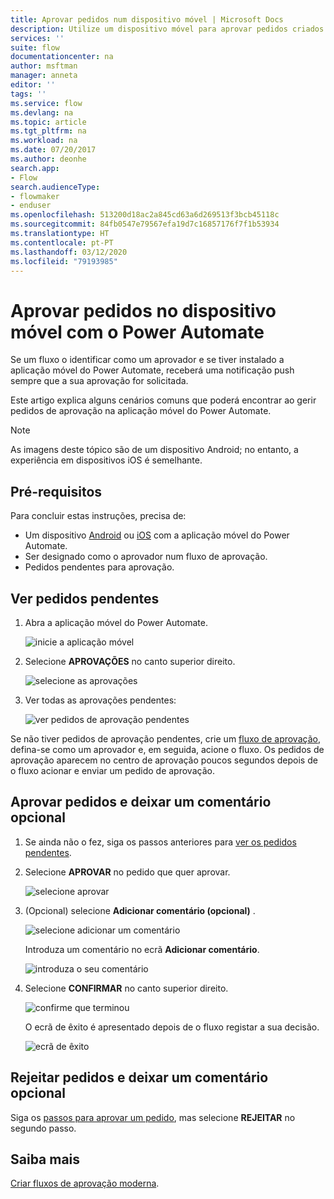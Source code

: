 ```yaml
---
title: Aprovar pedidos num dispositivo móvel | Microsoft Docs
description: Utilize um dispositivo móvel para aprovar pedidos criados no Power Automate.
services: ''
suite: flow
documentationcenter: na
author: msftman
manager: anneta
editor: ''
tags: ''
ms.service: flow
ms.devlang: na
ms.topic: article
ms.tgt_pltfrm: na
ms.workload: na
ms.date: 07/20/2017
ms.author: deonhe
search.app:
- Flow
search.audienceType:
- flowmaker
- enduser
ms.openlocfilehash: 513200d18ac2a845cd63a6d269513f3bcb45118c
ms.sourcegitcommit: 84fb0547e79567efa19d7c16857176f7f1b53934
ms.translationtype: HT
ms.contentlocale: pt-PT
ms.lasthandoff: 03/12/2020
ms.locfileid: "79193985"
---
```

# <a name="approve-requests-on-your-mobile-device-by-using-power-automate"></a>Aprovar pedidos no dispositivo móvel com o Power Automate

Se um fluxo o identificar como um aprovador e se tiver instalado a aplicação móvel do Power Automate, receberá uma notificação push sempre que a sua aprovação for solicitada.

Este artigo explica alguns cenários comuns que poderá encontrar ao gerir pedidos de aprovação na aplicação móvel do Power Automate.

> [!NOTE]
> As imagens deste tópico são de um dispositivo Android; no entanto, a experiência em dispositivos iOS é semelhante.
> 
> 

## <a name="prerequisites"></a>Pré-requisitos
Para concluir estas instruções, precisa de:

* Um dispositivo [Android](https://aka.ms/flowmobiledocsandroid) ou [iOS](https://aka.ms/flowmobiledocsios) com a aplicação móvel do Power Automate.
* Ser designado como o aprovador num fluxo de aprovação.
* Pedidos pendentes para aprovação.

## <a name="view-pending-requests"></a>Ver pedidos pendentes
1. Abra a aplicação móvel do Power Automate.
   
    ![inicie a aplicação móvel](./media/mobile-approvals/open-app.png)
2. Selecione **APROVAÇÕES** no canto superior direito.
   
    ![selecione as aprovações](./media/mobile-approvals/select-approvals.png)
3. Ver todas as aprovações pendentes:
   
    ![ver pedidos de aprovação pendentes](./media/mobile-approvals/show-pending-approval-requests.png)

Se não tiver pedidos de aprovação pendentes, crie um [fluxo de aprovação](modern-approvals.md), defina-se como um aprovador e, em seguida, acione o fluxo. Os pedidos de aprovação aparecem no centro de aprovação poucos segundos depois de o fluxo acionar e enviar um pedido de aprovação.

## <a name="approve-requests-and-leave-an-optional-comment"></a>Aprovar pedidos e deixar um comentário opcional
1. Se ainda não o fez, siga os passos anteriores para [ver os pedidos pendentes](mobile-approvals.md#view-pending-requests).
2. Selecione **APROVAR** no pedido que quer aprovar.
   
    ![selecione aprovar](./media/mobile-approvals/select-approve.png)
3. (Opcional) selecione **Adicionar comentário (opcional)** .
   
    ![selecione adicionar um comentário](./media/mobile-approvals/select-add-comment.png)
   
    Introduza um comentário no ecrã **Adicionar comentário**.
   
    ![introduza o seu comentário](./media/mobile-approvals/enter-comment-for-approval.png)
4. Selecione **CONFIRMAR** no canto superior direito.
   
    ![confirme que terminou](./media/mobile-approvals/tap-confirm-button.png)
   
    O ecrã de êxito é apresentado depois de o fluxo registar a sua decisão.
   
    ![ecrã de êxito](./media/mobile-approvals/approved.png)

## <a name="reject-requests-and-leave-an-optional-comment"></a>Rejeitar pedidos e deixar um comentário opcional
Siga os [passos para aprovar um pedido](mobile-approvals.md#approve-requests-and-leave-an-optional-comment), mas selecione **REJEITAR** no segundo passo.

## <a name="learn-more"></a>Saiba mais
[Criar fluxos de aprovação moderna](modern-approvals.md).

